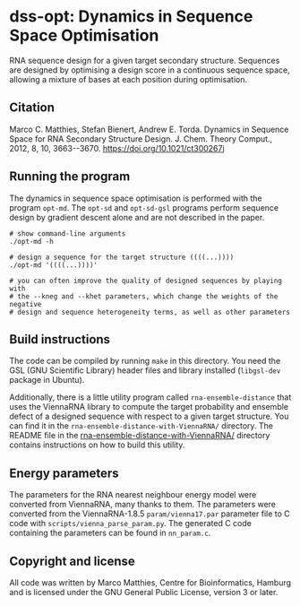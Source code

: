 # dss-opt: Dynamics in Sequence Space Optimisation

RNA sequence design for a given target secondary structure.  Sequences
are designed by optimising a design score in a continuous sequence
space, allowing a mixture of bases at each position during
optimisation.

## Citation

Marco C. Matthies, Stefan Bienert, Andrew E. Torda. Dynamics in
Sequence Space for RNA Secondary Structure Design. J. Chem. Theory
Comput., 2012, 8, 10, 3663--3670.
https://doi.org/10.1021/ct300267j

## Running the program

The dynamics in sequence space optimisation is performed with the program `opt-md`.
The `opt-sd` and `opt-sd-gsl` programs perform sequence design by gradient descent alone
and are not described in the paper.
```
# show command-line arguments
./opt-md -h

# design a sequence for the target structure ((((...))))
./opt-md '((((...))))'

# you can often improve the quality of designed sequences by playing with
# the --kneg and --khet parameters, which change the weights of the negative
# design and sequence heterogeneity terms, as well as other parameters
```

## Build instructions

The code can be compiled by running `make` in this directory. You need
the GSL (GNU Scientific Library) header files and library installed
(`libgsl-dev` package in Ubuntu).

Additionally, there is a little utility program called
`rna-ensemble-distance` that uses the ViennaRNA library to compute the
target probability and ensemble defect of a designed sequence with
respect to a given target structure.  You can find it in the
`rna-ensemble-distance-with-ViennaRNA/` directory. The README file in
the
[rna-ensemble-distance-with-ViennaRNA/](./rna-ensemble-distance-with-ViennaRNA/)
directory contains instructions on how to build this utility.


## Energy parameters

The parameters for the RNA nearest neighbour energy model were
converted from ViennaRNA, many thanks to them.  The parameters were
converted from the ViennaRNA-1.8.5 `param/vienna17.par` parameter file
to C code with `scripts/vienna_parse_param.py`. The generated C code
containing the parameters can be found in `nn_param.c`.

## Copyright and license

All code was written by Marco Matthies, Centre for Bioinformatics,
Hamburg and is licensed under the GNU General Public License, version
3 or later.
